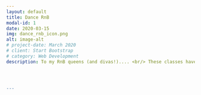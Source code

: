 ```yaml
---
layout: default
title: Dance RnB
modal-id: 1
date: 2020-03-15
img: dance_rnb_icon.png
alt: image-alt
# project-date: March 2020
# client: Start Bootstrap
# category: Web Development
description: To my RnB queens (and divas!).... <br/> These classes have been designed to get you moving to new and old RnB hits. Beyoncé, Rihanna and more, we may even throw in a bit of Usher and Chris Brown. Why wouldn't we?! This class is all about having fun, enjoying letting yourself loose with the music, and also learning playful choreography!  <br/> The class is held at an intermediate level.<br><br/>  Day- Tuesdays <br/> Time - 20:00-21:00 <br/> <br/> Location - CURRENTLY OUTSIDE <br/> Basketball court at Balkstraat 31, Utrecht <br/>Upcoming Dates - 11-08, 18-08, 25-08... <br/>




---
```


